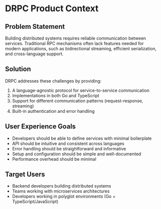 # DRPC Product Context

## Problem Statement

Building distributed systems requires reliable communication between services. Traditional RPC mechanisms often lack features needed for modern applications, such as bidirectional streaming, efficient serialization, and cross-language support.

## Solution

DRPC addresses these challenges by providing:

1. A language-agnostic protocol for service-to-service communication
2. Implementations in both Go and TypeScript
3. Support for different communication patterns (request-response, streaming)
4. Built-in authentication and error handling

## User Experience Goals

- Developers should be able to define services with minimal boilerplate
- API should be intuitive and consistent across languages
- Error handling should be straightforward and informative
- Setup and configuration should be simple and well-documented
- Performance overhead should be minimal

## Target Users

- Backend developers building distributed systems
- Teams working with microservices architectures
- Developers working in polyglot environments (Go + TypeScript/JavaScript)
